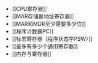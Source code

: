 *   [[CPU寄存器]]
*   [[MAR存储器地址寄存器]]
*   [[MAR和MDR至少需要多少位]]
*   [[程序计数器PC]]
*   [[标志寄存器（程序状态字PSW）]]
*   [[最多有多少个通用寄存器]]
*   [[内存与寄存器]]